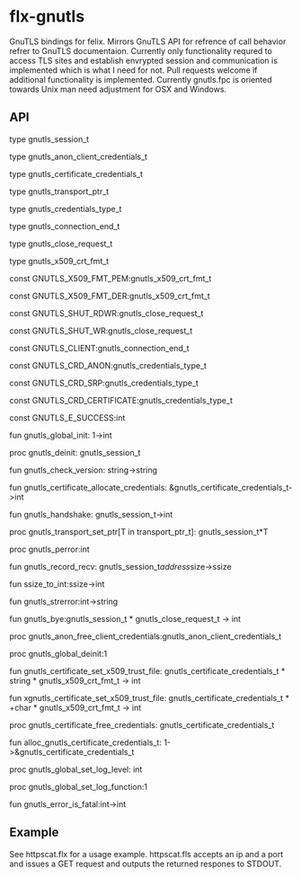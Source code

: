 flx-gnutls
==========
GnuTLS bindings for felix. Mirrors GnuTLS API for refrence of call behavior refrer to GnuTLS documentaion.
Currently only functionality requred to access TLS sites and establish envrypted session and communication
is implemented which is what I need for not. Pull requests welcome if additional functionality is implemented.
Currently gnutls.fpc is oriented towards Unix man need adjustment for OSX and Windows.

API
---
type gnutls_session_t

type gnutls_anon_client_credentials_t

type gnutls_certificate_credentials_t

type gnutls_transport_ptr_t

type gnutls_credentials_type_t

type gnutls_connection_end_t

type gnutls_close_request_t

type gnutls_x509_crt_fmt_t

const GNUTLS_X509_FMT_PEM:gnutls_x509_crt_fmt_t

const GNUTLS_X509_FMT_DER:gnutls_x509_crt_fmt_t

const GNUTLS_SHUT_RDWR:gnutls_close_request_t

const GNUTLS_SHUT_WR:gnutls_close_request_t

const GNUTLS_CLIENT:gnutls_connection_end_t

const GNUTLS_CRD_ANON:gnutls_credentials_type_t

const GNUTLS_CRD_SRP:gnutls_credentials_type_t

const GNUTLS_CRD_CERTIFICATE:gnutls_credentials_type_t

const GNUTLS_E_SUCCESS:int

fun gnutls_global_init: 1->int 

proc gnutls_deinit: gnutls_session_t 

fun gnutls_check_version: string->string 

fun gnutls_certificate_allocate_credentials: &gnutls_certificate_credentials_t->int 

fun gnutls_handshake: gnutls_session_t->int 

proc gnutls_transport_set_ptr[T in transport_ptr_t]: gnutls_session_t*T 

proc gnutls_perror:int 

fun gnutls_record_recv: gnutls_session_t*address*size->ssize 

fun ssize_to_int:ssize->int 

fun gnutls_strerror:int->string 

fun gnutls_bye:gnutls_session_t * gnutls_close_request_t -> int 

proc gnutls_anon_free_client_credentials:gnutls_anon_client_credentials_t 

proc gnutls_global_deinit:1 

fun gnutls_certificate_set_x509_trust_file: gnutls_certificate_credentials_t * string * gnutls_x509_crt_fmt_t -> int 

fun xgnutls_certificate_set_x509_trust_file: gnutls_certificate_credentials_t * +char * gnutls_x509_crt_fmt_t -> int 

proc gnutls_certificate_free_credentials: gnutls_certificate_credentials_t 

fun alloc_gnutls_certificate_credentials_t: 1->&gnutls_certificate_credentials_t 

proc gnutls_global_set_log_level: int 

proc gnutls_global_set_log_function:1 

fun gnutls_error_is_fatal:int->int 


Example
-------
See httpscat.flx for a usage example. httpscat.fls accepts an ip and a port and issues a GET request and outputs the returned respones to STDOUT.
